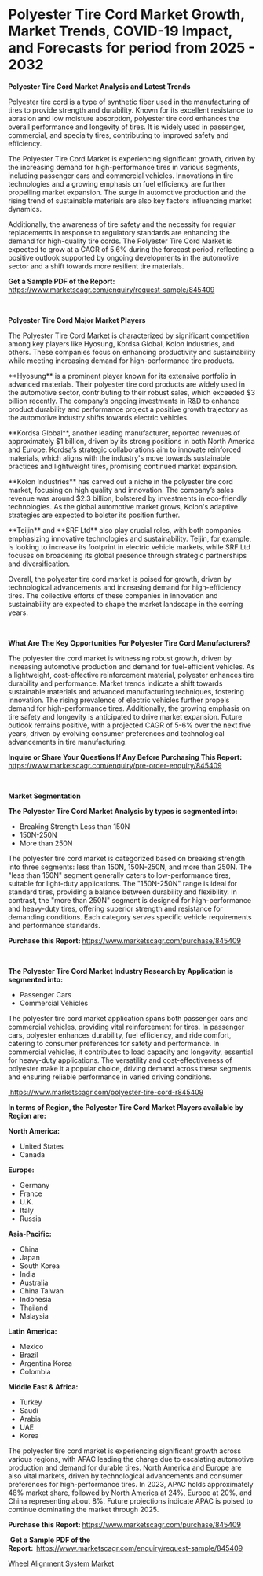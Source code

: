 <p><h1>Polyester Tire Cord Market Growth, Market Trends, COVID-19 Impact, and Forecasts for period from 2025 - 2032</h1></p><p><strong>Polyester Tire Cord Market Analysis and Latest Trends</strong></p>
<p><p>Polyester tire cord is a type of synthetic fiber used in the manufacturing of tires to provide strength and durability. Known for its excellent resistance to abrasion and low moisture absorption, polyester tire cord enhances the overall performance and longevity of tires. It is widely used in passenger, commercial, and specialty tires, contributing to improved safety and efficiency.</p><p>The Polyester Tire Cord Market is experiencing significant growth, driven by the increasing demand for high-performance tires in various segments, including passenger cars and commercial vehicles. Innovations in tire technologies and a growing emphasis on fuel efficiency are further propelling market expansion. The surge in automotive production and the rising trend of sustainable materials are also key factors influencing market dynamics.</p><p>Additionally, the awareness of tire safety and the necessity for regular replacements in response to regulatory standards are enhancing the demand for high-quality tire cords. The Polyester Tire Cord Market is expected to grow at a CAGR of 5.6% during the forecast period, reflecting a positive outlook supported by ongoing developments in the automotive sector and a shift towards more resilient tire materials.</p></p>
<p><strong>Get a Sample PDF of the Report:&nbsp;</strong> <a href="https://www.marketscagr.com/enquiry/request-sample/845409?utm_campaign=2318&utm_medium=2&utm_source=Github&utm_content=ia&utm_term=17022025&utm_id=polyester-tire-cord">https://www.marketscagr.com/enquiry/request-sample/845409</a></p>
<p>&nbsp;</p>
<p><strong>Polyester Tire Cord Major Market Players</strong></p>
<p><p>The Polyester Tire Cord Market is characterized by significant competition among key players like Hyosung, Kordsa Global, Kolon Industries, and others. These companies focus on enhancing productivity and sustainability while meeting increasing demand for high-performance tire products.</p><p>**Hyosung** is a prominent player known for its extensive portfolio in advanced materials. Their polyester tire cord products are widely used in the automotive sector, contributing to their robust sales, which exceeded $3 billion recently. The company’s ongoing investments in R&D to enhance product durability and performance project a positive growth trajectory as the automotive industry shifts towards electric vehicles.</p><p>**Kordsa Global**, another leading manufacturer, reported revenues of approximately $1 billion, driven by its strong positions in both North America and Europe. Kordsa’s strategic collaborations aim to innovate reinforced materials, which aligns with the industry's move towards sustainable practices and lightweight tires, promising continued market expansion.</p><p>**Kolon Industries** has carved out a niche in the polyester tire cord market, focusing on high quality and innovation. The company’s sales revenue was around $2.3 billion, bolstered by investments in eco-friendly technologies. As the global automotive market grows, Kolon's adaptive strategies are expected to bolster its position further.</p><p>**Teijin** and **SRF Ltd** also play crucial roles, with both companies emphasizing innovative technologies and sustainability. Teijin, for example, is looking to increase its footprint in electric vehicle markets, while SRF Ltd focuses on broadening its global presence through strategic partnerships and diversification.</p><p>Overall, the polyester tire cord market is poised for growth, driven by technological advancements and increasing demand for high-efficiency tires. The collective efforts of these companies in innovation and sustainability are expected to shape the market landscape in the coming years.</p></p>
<p>&nbsp;</p>
<p><strong>What Are The Key Opportunities For Polyester Tire Cord Manufacturers?</strong></p>
<p><p>The polyester tire cord market is witnessing robust growth, driven by increasing automotive production and demand for fuel-efficient vehicles. As a lightweight, cost-effective reinforcement material, polyester enhances tire durability and performance. Market trends indicate a shift towards sustainable materials and advanced manufacturing techniques, fostering innovation. The rising prevalence of electric vehicles further propels demand for high-performance tires. Additionally, the growing emphasis on tire safety and longevity is anticipated to drive market expansion. Future outlook remains positive, with a projected CAGR of 5-6% over the next five years, driven by evolving consumer preferences and technological advancements in tire manufacturing.</p></p>
<p><strong>Inquire or Share Your Questions If Any Before Purchasing This Report:</strong> <a href="https://www.marketscagr.com/enquiry/pre-order-enquiry/845409?utm_campaign=2318&utm_medium=2&utm_source=Github&utm_content=ia&utm_term=17022025&utm_id=polyester-tire-cord">https://www.marketscagr.com/enquiry/pre-order-enquiry/845409</a></p>
<p>&nbsp;</p>
<p><strong>Market Segmentation</strong></p>
<p><strong>The Polyester Tire Cord Market Analysis by types is segmented into:</strong></p>
<p><ul><li>Breaking Strength Less than 150N</li><li>150N-250N</li><li>More than 250N</li></ul></p>
<p><p>The polyester tire cord market is categorized based on breaking strength into three segments: less than 150N, 150N-250N, and more than 250N. The "less than 150N" segment generally caters to low-performance tires, suitable for light-duty applications. The "150N-250N" range is ideal for standard tires, providing a balance between durability and flexibility. In contrast, the "more than 250N" segment is designed for high-performance and heavy-duty tires, offering superior strength and resistance for demanding conditions. Each category serves specific vehicle requirements and performance standards.</p></p>
<p><strong>Purchase this Report:&nbsp;</strong><a href="https://www.marketscagr.com/purchase/845409?utm_campaign=2318&utm_medium=2&utm_source=Github&utm_content=ia&utm_term=17022025&utm_id=polyester-tire-cord">https://www.marketscagr.com/purchase/845409</a></p>
<p>&nbsp;</p>
<p><strong>The Polyester Tire Cord Market Industry Research by Application is segmented into:</strong></p>
<p><ul><li>Passenger Cars</li><li>Commercial Vehicles</li></ul></p>
<p><p>The polyester tire cord market application spans both passenger cars and commercial vehicles, providing vital reinforcement for tires. In passenger cars, polyester enhances durability, fuel efficiency, and ride comfort, catering to consumer preferences for safety and performance. In commercial vehicles, it contributes to load capacity and longevity, essential for heavy-duty applications. The versatility and cost-effectiveness of polyester make it a popular choice, driving demand across these segments and ensuring reliable performance in varied driving conditions.</p></p>
<p><a href="https://www.marketscagr.com/polyester-tire-cord-r845409?utm_campaign=2318&utm_medium=2&utm_source=Github&utm_content=ia&utm_term=17022025&utm_id=polyester-tire-cord">&nbsp;https://www.marketscagr.com/polyester-tire-cord-r845409</a></p>
<p><strong>In terms of Region, the Polyester Tire Cord Market Players available by Region are:</strong></p>
<p>
    <p> <strong> North America: </strong>
        <ul>
            <li>United States</li>
            <li>Canada</li>
        </ul>
        </p> 
    <p> <strong> Europe: </strong>
        <ul>
            <li>Germany</li>
            <li>France</li>
            <li>U.K.</li>
            <li>Italy</li>
            <li>Russia</li>
        </ul>
        </p> 
    <p> <strong> Asia-Pacific: </strong>
        <ul>
            <li>China</li>
            <li>Japan</li>
            <li>South Korea</li>
            <li>India</li>
            <li>Australia</li>
            <li>China Taiwan</li>
            <li>Indonesia</li>
            <li>Thailand</li>
            <li>Malaysia</li>
        </ul>
        </p> 
    <p> <strong> Latin America: </strong>
        <ul>
            <li>Mexico</li>
            <li>Brazil</li>
            <li>Argentina Korea</li>
            <li>Colombia</li>
        </ul>
        </p> 
    <p> <strong> Middle East & Africa: </strong>
        <ul>
            <li>Turkey</li>
            <li>Saudi</li>
            <li>Arabia</li>
            <li>UAE</li>
            <li>Korea</li>
        </ul>
    </p>
    </p>
<p><p>The polyester tire cord market is experiencing significant growth across various regions, with APAC leading the charge due to escalating automotive production and demand for durable tires. North America and Europe are also vital markets, driven by technological advancements and consumer preferences for high-performance tires. In 2023, APAC holds approximately 48% market share, followed by North America at 24%, Europe at 20%, and China representing about 8%. Future projections indicate APAC is poised to continue dominating the market through 2025.</p></p>
<p><strong>Purchase this Report: </strong><a href="https://www.marketscagr.com/purchase/845409?utm_campaign=2318&utm_medium=2&utm_source=Github&utm_content=ia&utm_term=17022025&utm_id=polyester-tire-cord">https://www.marketscagr.com/purchase/845409</a></p>
<p>&nbsp;<strong>Get a Sample PDF of the Report:&nbsp;&nbsp;</strong><a href="https://www.marketscagr.com/enquiry/request-sample/845409?utm_campaign=2318&utm_medium=2&utm_source=Github&utm_content=ia&utm_term=17022025&utm_id=polyester-tire-cord">https://www.marketscagr.com/enquiry/request-sample/845409</a></p>
<p><strong></strong></p>
<p><p><a href="https://github.com/jaquelynhasenaue8/Market-Research-Report-List-1/blob/main/wheel-alignment-system-market.md?utm_campaign=2318&utm_medium=2&utm_source=Github&utm_content=ia&utm_term=17022025&utm_id=polyester-tire-cord">Wheel Alignment System Market</a></p></p>